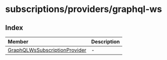 # subscriptions/providers/graphql-ws

## Index

| Member | Description |
| :------ | :------ |
| [GraphQLWsSubscriptionProvider](classes/GraphQLWsSubscriptionProvider.md) | - |
